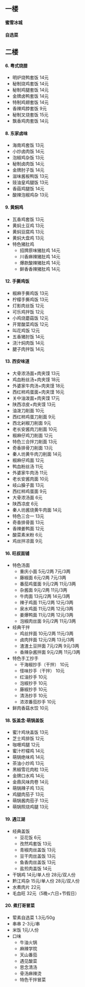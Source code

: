 ## 一楼
#### 蜜雪冰城
#### 自选菜
## 二楼
#### 6. 粤式烧腊
- 明炉烧鸭套饭 14元
- 秘制烧鸡套饭 14元
- 秘制鸡腿套饭 14元
- 金牌卤鸭套饭 14元
- 特制鸡翅套饭 14元
- 香辣鸡脖套饭 9元
- 秘制叉烧套饭 15元
- 飘香鸡肉套饭 14元
#### 8. 东家卤味
- 海南鸡套饭 13元
- 小炒卤肉饭 14元
- 泡椒鸡杂饭 13元
- 秘制卤肉饭 14元
- 金牌肘子饭 14元
- 滋味酱板鸭饭 13元
- 豉油皇鸡腿饭 13元
- 香菇鸡腿饭 14元
- 酸辣泡椒鸡杂 13元
#### 9. 黄焖鸡
- 瓦香鸡套饭 13元
- 黄焖土豆鸡 13元
- 黄焖豆腐鸡 13元
- 黄焖大盘鸡 13元
- 特色猪肚鸡
    - 招牌原味猪肚鸡 14元
    - 川香麻辣猪肚鸡 14元
    - 爆款酸辣猪肚鸡 14元
    - 鲜香香辣猪肚鸡 14元
#### 12. 手撕鸡饭
- 椒麻手撕鸡饭 13元
- 柠檬手撕鸡饭 13元
- 灯影肉丝饭 12元
- 可乐鸡拌饭 12元
- 小鸡烧蘑菇饭 12元
- 开胃酸菜鸡饭 12元
- 叫花鸡饭 12元
- 五香猪肘饭 14元
- 浇汁焖肉饭 14元
- 腱子肉拌饭 14元
#### 13. 西安味道
- 大骨浓汤面+肉夹馍 13元
- 鸡血粉丝汤+肉夹馍 18元
- 外婆家牛肉汤+肉夹馍 18元
- 西红柿鸡蛋面+肉夹馍 16元
- 关中油泼面+肉夹馍 17元
- 陕西凉皮+肉夹馍 13元
- 油泼刀削面 10元
- 西红柿鸡蛋刀削面 9元
- 西北剁椒刀削面 9元
- 老长安酱肉刀削面 10元
- 椒麻仔鸡刀削面 12元
- 特色三合拌刀削面 13元
- 奇香排骨刀削面 13元
- 秦人坊黄牛肉刀削面 14元
- 椒麻仔鸡面 12元
- 鸭血粉丝汤 11元
- 外婆家牛肉汤 11元
- 老长安酱肉面 10元
- 岐山臊子面 13元
- 西红柿鸡蛋面 9元
- 大骨浓汤面 6元
- 陕西凉皮 6元
- 秦人坊酱烧黄牛肉面 14元
- 特色三合一 13元
- 奇香排骨面 13元
- 香辣姜鸭面 12元
- 酸菜素米粉 6元
- 鸡丝拌凉面 9元
#### 16. 旺叔面铺
- 特色汤面
    - 重庆小面 5元/2两 7元/3两
    - 藤椒面 6元/2两 7元/3两
    - 番茄鸡蛋面 9元/2两 11元/3两
    - 杂酱面 9元/2两 11元/3两
    - 牛肉面 13元/2两 14元/3两
    - 辣子鸡面 11元/2两 12元/3两
    - 泉水鸡面 11元/2两 12元/3两
    - 姜爆鸭面 11元/2两 12元/3两
    - 泡椒肉丝面 9元/2两 11元/3两
- 经典干拌
    - 鸡丝拌面 10元/2两 11元/3两
    - 卤肉拌面 12元/2两 13元/3两
    - 渣渣土豆拌面 7元/2两 9元/3两
    - 香辣杂酱拌面 9元/2两 11元/3两
- 特色手工抄手
    - 干海椒抄手（干拌） 10元
    - 怪味抄手（干拌） 10元
    - 红油抄手 10元
    - 泡椒抄手 10元
    - 藤椒抄手 10元
    - 清汤抄手 10元
    - 浓浓番茄抄手 10元
- 鲜肉香菇水饺 10元
#### 18. 饭盖念·萌锅盖饭
- 蜜汁鸡块盖饭 13元
- 芝士鸡排饭 12元
- 咖喱鸡腿 12元
- 蜜汁柠檬鸡 14元
- 萌锅绝味鸡 14元
- 茶油小炒鸡 13元
- 黑椒雪花肉粒 13元
- 金牌口水鸡 14元
- 金鼎风味肉卷 14元
- 萌锅辣子鸡 13元
- 鸡腿肉茄子 13元
- 萌锅酱肉茄子 13元
- 萌锅照烧鸡腿 13元
#### 19. 遇江湖
- 经典盖饭
    - 豆花饭 6元
    - 孜然鸡套饭 13元
    - 青椒肉丝盖饭 13元
    - 豆干肉丝盖饭 13元
    - 鱼香肉丝盖饭 13元
    - 盐煎肉盖饭 14元
- 干锅鸡 14元/单人份 28元/双人份
- 黔江鸡杂 15元/单人份 28元/双人份
- 水煮肉片 22元
- 毛血旺 32元（5晚+六日+节假日）
#### 20. 煮打哥冒菜
- 荤素自选菜 1.3元/50g
- 串串 2-3元/串
- 米饭 1元/人份
- 口味
    - 牛油火锅
    - 麻辣学院
    - 天山番茄
    - 遇见酸菜
    - 思念清汤
    - 骨汤麻辣烫
    - 特色干拌冒菜